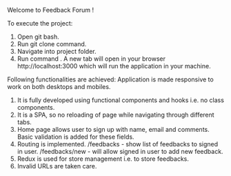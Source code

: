 Welcome to Feedback Forum !

To execute the project:

1. Open git bash.
2. Run git clone command. 
3. Navigate into project folder.
4. Run command <npm start> .
A new tab will open in your browser http://localhost:3000 which will run the application in your machine.

Following functionalities are achieved:
Application is made responsive to work on both desktops and mobiles.
1. It is fully developed using functional components and hooks i.e. no class components.
2. It is a SPA, so no reloading of page while navigating through different tabs.
3. Home page allows user to sign up with name, email and comments. Basic validation is added for these fields.
4. Routing is implemented. 
     /feedbacks - show list of feedbacks to signed in user.
     /feedbacks/new - will allow signed in user to add new feedback.
5. Redux is used for store management i.e. to store feedbacks.
6. Invalid URLs are taken care.
